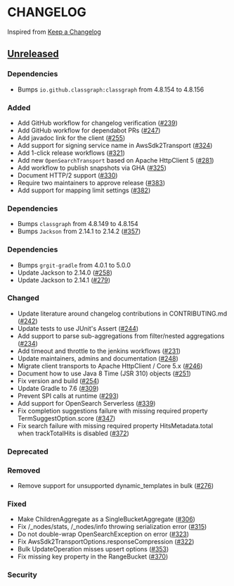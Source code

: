 # CHANGELOG
Inspired from [Keep a Changelog](https://keepachangelog.com/en/1.0.0/)

## [Unreleased]
### Dependencies
- Bumps `io.github.classgraph:classgraph` from 4.8.154 to 4.8.156

### Added
- Add GitHub workflow for changelog verification ([#239](https://github.com/opensearch-project/opensearch-java/pull/239))
- Add GitHub workflow for dependabot PRs ([#247](https://github.com/opensearch-project/opensearch-java/pull/247))
- Add javadoc link for the client ([#255](https://github.com/opensearch-project/opensearch-java/pull/255))
- Add support for signing service name in AwsSdk2Transport ([#324](https://github.com/opensearch-project/opensearch-java/pull/324))
- Add 1-click release workflows ([#321](https://github.com/opensearch-project/opensearch-java/pull/321))
- Add new `OpenSearchTransport` based on Apache HttpClient 5 ([#281](https://github.com/opensearch-project/opensearch-java/pull/281))
- Add workflow to publish snapshots via GHA ([#325](https://github.com/opensearch-project/opensearch-java/pull/325))
- Document HTTP/2 support ([#330](https://github.com/opensearch-project/opensearch-java/pull/330))
- Require two maintainers to approve release ([#383](https://github.com/opensearch-project/opensearch-java/pull/383))
- Add support for mapping limit settings ([#382](https://github.com/opensearch-project/opensearch-java/pull/382))

### Dependencies
- Bumps `classgraph` from 4.8.149 to 4.8.154
- Bumps `Jackson` from 2.14.1 to 2.14.2 ([#357](https://github.com/opensearch-project/opensearch-java/pull/357))

### Dependencies
- Bumps `grgit-gradle` from 4.0.1 to 5.0.0
- Update Jackson to 2.14.0 ([#258](https://github.com/opensearch-project/opensearch-java/pull/258))
- Update Jackson to 2.14.1 ([#279](https://github.com/opensearch-project/opensearch-java/pull/279))

### Changed
- Update literature around changelog contributions in CONTRIBUTING.md ([#242](https://github.com/opensearch-project/opensearch-java/pull/242))
- Update tests to use JUnit's Assert ([#244](https://github.com/opensearch-project/opensearch-java/pull/244))
- Add support to parse sub-aggregations from filter/nested aggregations ([#234](https://github.com/opensearch-project/opensearch-java/pull/234))
- Add timeout and throttle to the jenkins workflows ([#231](https://github.com/opensearch-project/opensearch-java/pull/231)) 
- Update maintainers, admins and documentation ([#248](https://github.com/opensearch-project/opensearch-java/pull/248))
- Migrate client transports to Apache HttpClient / Core 5.x ([#246](https://github.com/opensearch-project/opensearch-java/pull/246))
- Document how to use Java 8 Time (JSR 310) objects ([#251](https://github.com/opensearch-project/opensearch-java/pull/251))
- Fix version and build ([#254](https://github.com/opensearch-project/opensearch-java/pull/254))
- Update Gradle to 7.6 ([#309](https://github.com/opensearch-project/opensearch-java/pull/309))
- Prevent SPI calls at runtime ([#293](https://github.com/opensearch-project/opensearch-java/pull/293))
- Add support for OpenSearch Serverless ([#339](https://github.com/opensearch-project/opensearch-java/pull/339))
- Fix completion suggestions failure with missing required property TermSuggestOption.score ([#347](https://github.com/opensearch-project/opensearch-java/pull/347))
- Fix search failure with missing required property HitsMetadata.total when trackTotalHits is disabled ([#372](https://github.com/opensearch-project/opensearch-java/pull/372))

### Deprecated

### Removed
- Remove support for unsupported dynamic_templates in bulk ([#276](https://github.com/opensearch-project/opensearch-java/pull/276))

### Fixed
- Make ChildrenAggregate as a SingleBucketAggregate ([#306](https://github.com/opensearch-project/opensearch-java/pull/306))
- Fix /_nodes/stats, /_nodes/info throwing serialization error ([#315](https://github.com/opensearch-project/opensearch-java/pull/315))
- Do not double-wrap OpenSearchException on error ([#323](https://github.com/opensearch-project/opensearch-java/pull/323))
- Fix AwsSdk2TransportOptions.responseCompression ([#322](https://github.com/opensearch-project/opensearch-java/pull/322))
- Bulk UpdateOperation misses upsert options ([#353](https://github.com/opensearch-project/opensearch-java/pull/353))
- Fix missing key property in the RangeBucket ([#370](https://github.com/opensearch-project/opensearch-java/pull/370))

### Security

[Unreleased]: https://github.com/opensearch-project/opensearch-java/compare/2.0...HEAD
